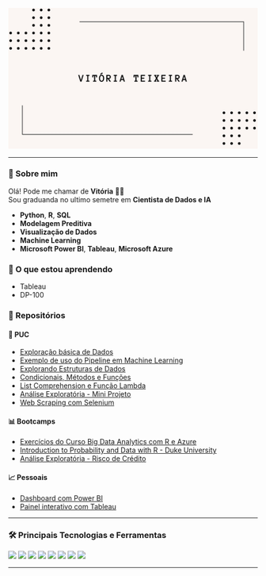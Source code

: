 <!-- Banner com seu nome (pode hospedar a imagem em um repositório ou no próprio GitHub) -->
![Card](https://github.com/vitoriaft/vitoriaft/blob/main/Card.jpg?raw=true)


---

### 🧠 Sobre mim

Olá! Pode me chamar de **Vitória** 👩‍🔬  
Sou graduanda no ultimo semetre em **Cientista de Dados e IA** 

- **Python**, **R**, **SQL**
- **Modelagem Preditiva**
- **Visualização de Dados**
- **Machine Learning**
- **Microsoft Power BI**, **Tableau**, **Microsoft Azure**

### 🧠 O que estou aprendendo 

- Tableau
- DP-100

### 📁 Repositórios

#### 🐍 PUC

- [Exploração básica de Dados](#)
- [Exemplo de uso do Pipeline em Machine Learning](#)
- [Explorando Estruturas de Dados](#)
- [Condicionais, Métodos e Funções](#)
- [List Comprehension e Função Lambda](#)
- [Análise Exploratória - Mini Projeto](#)
- [Web Scraping com Selenium](#)

#### 📊 Bootcamps

- [Exercícios do Curso Big Data Analytics com R e Azure](#)
- [Introduction to Probability and Data with R - Duke University](#)
- [Análise Exploratória - Risco de Crédito](#)

#### 📈 Pessoais

- [Dashboard com Power BI](#)
- [Painel interativo com Tableau](#)

---

### 🛠️ Principais Tecnologias e Ferramentas

<p align="left">
  <img src="https://cdn.jsdelivr.net/gh/devicons/devicon/icons/python/python-original.svg" width="40" />
  <img src="https://cdn.jsdelivr.net/gh/devicons/devicon/icons/r/r-original.svg" width="40" />
  <img src="https://cdn.jsdelivr.net/gh/devicons/devicon/icons/javascript/javascript-original.svg" width="40" />
  <img src="https://cdn.jsdelivr.net/gh/devicons/devicon/icons/typescript/typescript-original.svg" width="40" />
  <img src="https://cdn.jsdelivr.net/gh/devicons/devicon/icons/c/c-original.svg" width="40" />
  <img src="https://cdn.jsdelivr.net/gh/devicons/devicon/icons/mysql/mysql-original.svg" width="40" />
  <img src="https://cdn.jsdelivr.net/gh/devicons/devicon/icons/azure/azure-original.svg" width="40" />
  <img src="https://img.shields.io/badge/Tableau-E97627?style=for-the-badge&logo=Tableau&logoColor=white" />
</p>

---


